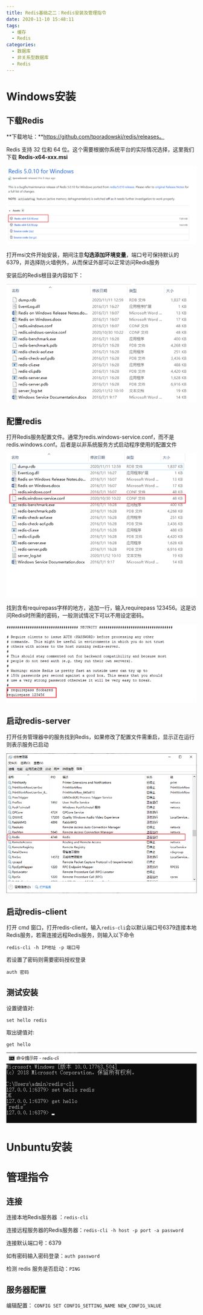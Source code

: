 ```yaml
---
title: Redis基础之二：Redis安装及管理指令
date: 2020-11-10 15:48:11
tags:
  - 缓存
  - Redis
categories:
  - 数据库
  - 非关系型数据库
  - Redis
---
```


# Windows安装

## 下载Redis

**下载地址：**https://github.com/tporadowski/redis/releases。

Redis 支持 32 位和 64 位。这个需要根据你系统平台的实际情况选择，这里我们下载 **Redis-x64-xxx.msi**

![Redis安装](Redis基础之二：Redis安装及管理指令/Redis安装.png)

打开msi文件开始安装，期间注意**勾选添加环境变量**，端口号可保持默认的6379，并选择防火墙例外，从而保证外部可以正常访问Redis服务

安装后的Redis根目录内容如下：

![Redis文件结构](Redis基础之二：Redis安装及管理指令/Redis文件结构.png)

## 配置redis

打开Redis服务配置文件。通常为redis.windows-service.conf，而不是redis.windows.conf。后者是以非系统服务方式启动程序使用的配置文件

![配置文件](Redis基础之二：Redis安装及管理指令/配置文件.png)

找到含有requirepass字样的地方，追加一行，输入requirepass 123456。这是访问Redis时所需的密码，一般测试情况下可以不用设定密码。

![设置密码](Redis基础之二：Redis安装及管理指令/设置密码.png)

## 启动redis-server

打开任务管理器中的服务找到Redis，如果修改了配置文件需重启，显示正在运行则表示服务已启动

![查看启动](Redis基础之二：Redis安装及管理指令/查看启动.png)

## 启动redis-client

打开 cmd 窗口，打开redis-client，输入`redis-cli`会以默认端口号6379连接本地Redis服务，若需连接远程Redis服务，则输入以下命令

```
redis-cli -h IP地址 -p 端口号
```

若设置了密码则需要密码授权登录

```
auth 密码
```

## 测试安装

设置键值对:

```
set hello redis
```

取出键值对:

```
get hello
```

![测试安装](Redis基础之二：Redis安装及管理指令/测试安装.png)

# Unbuntu安装



# 管理指令

## 连接
连接本地Redis服务器 ：`redis-cli`

连接远程服务器的Redis服务器：`redis-cli -h host -p port -a password`

连接默认端口号：6379

如有密码输入密码登录：`auth password`

检测 redis 服务是否启动：`PING `


## 服务器配置

编辑配置：  `CONFIG SET CONFIG_SETTING_NAME NEW_CONFIG_VALUE`